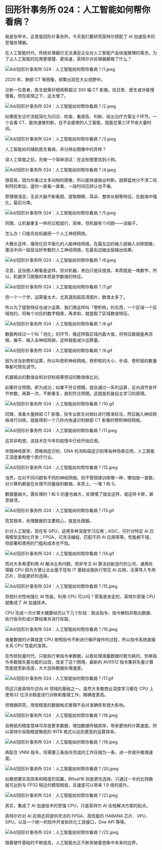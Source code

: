 # 回形针事务所 024：人工智能如何帮你看病？

我是张甲木，这里是回形针事务所，今天我们要研究英特尔搭配了 AI 加速技术的至强处理器。

在人工智能时代，传统处理器已无法满足企业对人工智能产品快速推理的需求。为了让人工智能的应用更便捷、更快速，英特尔对处理器都做了什么？

![Ad/回形针事务所 024：人工智能如何帮你看病？/1.jpeg](https://cdn.jsdelivr.net/gh/ipaperclip-icu/static/image/文字稿/Ad/回形针事务所%20024：人工智能如何帮你看病？/1.jpeg)

2020 年，肺部 CT 等图像，频繁出现在大众视野中。

诊断一位患者，医生就需仔细观察超过 300 幅 CT 影像。往日里，医生或许能慢慢看。但在疫情之下，这太慢了。

![Ad/回形针事务所 024：人工智能如何帮你看病？/2.jpeg](https://cdn.jsdelivr.net/gh/ipaperclip-icu/static/image/文字稿/Ad/回形针事务所%20024：人工智能如何帮你看病？/2.jpeg)

如果医生诊疗流程简化为问诊、检查、看报告、判断、给出治疗方案五个环节。一个会看 CT、能快速做判断，且不会疲倦的人工智能，就能在第三环节省大量时间。

![Ad/回形针事务所 024：人工智能如何帮你看病？/3.jpeg](https://cdn.jsdelivr.net/gh/ipaperclip-icu/static/image/文字稿/Ad/回形针事务所%20024：人工智能如何帮你看病？/3.jpeg)

人工智能如何辅助医生看病，并分辨出图像中的异样？

讲人工智能之前，先做一个简单测试：在这些图里找到小狗。

![Ad/回形针事务所 024：人工智能如何帮你看病？/4.jpeg](https://cdn.jsdelivr.net/gh/ipaperclip-icu/static/image/文字稿/Ad/回形针事务所%20024：人工智能如何帮你看病？/4.jpeg)

很容易，因为你看过太多动物的图像，所以能快速做出判断。就算猛地分不清二哈和阿拉斯加，逼你一直看一直看，一段时间后辨认也不难。

原理很浅显，无非大脑不断看图，提取眼睛、耳朵、整体长相等特征，在脑海中强化，最后分类。

![Ad/回形针事务所 024：人工智能如何帮你看病？/5.jpeg](https://cdn.jsdelivr.net/gh/ipaperclip-icu/static/image/文字稿/Ad/回形针事务所%20024：人工智能如何帮你看病？/5.jpeg)

同理，让机器重复一样的过程就行，简单。但机器有个问题——没脑子。

怎么办！只能先给机器搭一个人工神经网络。

大概长这样，像简化后平面化的人脑神经网络。在最左边的输入层输入训练图像，激活中间一层层设好参数的人工神经网络，在最右边输出层输出结果。

![Ad/回形针事务所 024：人工智能如何帮你看病？/6.jpeg](https://cdn.jsdelivr.net/gh/ipaperclip-icu/static/image/文字稿/Ad/回形针事务所%20024：人工智能如何帮你看病？/6.jpeg)

注意，这张图人眼看是这样。但对机器，黑白只是灰度值，本质就是一堆数字。所以，机器学习图像的本质是学数值的特征。

![Ad/回形针事务所 024：人工智能如何帮你看病？/7.gif](https://cdn.jsdelivr.net/gh/ipaperclip-icu/static/image/文字稿/Ad/回形针事务所%20024：人工智能如何帮你看病？/7.gif)

但一个一个学，运算量太大，尤其遇到超高清图片，数值太多了。

所以为了提取特征也减少运算，我们用这样叫「卷积核」的东西，一个区域一个区域地扫，将每个对应的数字相乘，再求和，就提取了区域数值特征。

![Ad/回形针事务所 024：人工智能如何帮你看病？/8.gif](https://cdn.jsdelivr.net/gh/ipaperclip-icu/static/image/文字稿/Ad/回形针事务所%20024：人工智能如何帮你看病？/8.gif)

数据再经过一个叫「池化」的环节，像这样取区域内最大值，将特征数据量再浓缩、展平、输入全神经网络，这样就能减少运算量。

![Ad/回形针事务所 024：人工智能如何帮你看病？/9.gif](https://cdn.jsdelivr.net/gh/ipaperclip-icu/static/image/文字稿/Ad/回形针事务所%20024：人工智能如何帮你看病？/9.gif)

因为涉及到卷积运算，所以叫卷积神经网络。卷积核的大小、步调、卷积层的数量等都可预先调节。

机器输出的数值会和对目标结果预设的数值做比对。

如果符合预期，即为成功；如果不符合预期，就会通过一系列运算，反向调节各环节参数，再算一次，不断重复，直到符合预期。这就是机器自主学习的原理。

![Ad/回形针事务所 024：人工智能如何帮你看病？/10.gif](https://cdn.jsdelivr.net/gh/ipaperclip-icu/static/image/文字稿/Ad/回形针事务所%20024：人工智能如何帮你看病？/10.gif)

同理，准备大量肺部 CT 影像，找专业医生对病灶进行精准标注，然后输入神经网络进行训练，就能得到一个几秒内快速识别肺部 CT 影像的卷积神经网络。

![Ad/回形针事务所 024：人工智能如何帮你看病？/11.jpeg](https://cdn.jsdelivr.net/gh/ipaperclip-icu/static/image/文字稿/Ad/回形针事务所%20024：人工智能如何帮你看病？/11.jpeg)

这并非构想，该技术在今年的疫情中已经开始应用。

伴随神经医学、颈椎病症识别、DNA 检测和癌症识别等各种场景应用，人工智能正深度重构整个医疗行业。

![Ad/回形针事务所 024：人工智能如何帮你看病？/12.jpeg](https://cdn.jsdelivr.net/gh/ipaperclip-icu/static/image/文字稿/Ad/回形针事务所%20024：人工智能如何帮你看病？/12.jpeg)

当然，应对不同问题有不同的神经网络。但不管搭建训练哪一种，哪怕放一首歌，对计算机都是在处理不同量级的数据。本质上，一堆 1 和 0。

数据量越大，需处理的 1 和 0 的量也越大，处理慢了就会这样，或这样卡屏，甚至崩溃。

![Ad/回形针事务所 024：人工智能如何帮你看病？/13.gif](https://cdn.jsdelivr.net/gh/ipaperclip-icu/static/image/文字稿/Ad/回形针事务所%20024：人工智能如何帮你看病？/13.gif)

究其根本，处理数据的主要核心，就是处理器。

针对人工智能，现在有 GPU，适用多种深度学习应用；ASIC，可针对特定 AI 应用模型定制化开发；FPGA，可灵活编程、匹配不同 AI 应用等等。性能都不错，但部署和使用的门槛和成本也不低。

![Ad/回形针事务所 024：人工智能如何帮你看病？/14.gif](https://cdn.jsdelivr.net/gh/ipaperclip-icu/static/image/文字稿/Ad/回形针事务所%20024：人工智能如何帮你看病？/14.gif)

而对大多希望利用 AI 解决业务问题，而非专注 AI 算法创新迭代的公司，通用处理器 CPU 因为方便让企业基于现有 IT 基础设施执行常见 AI 应用，无需导入专用芯片，则是更好的选择。

![Ad/回形针事务所 024：人工智能如何帮你看病？/15.jpeg](https://cdn.jsdelivr.net/gh/ipaperclip-icu/static/image/文字稿/Ad/回形针事务所%20024：人工智能如何帮你看病？/15.jpeg)

但想针对性地强化 AI 性能，利用 CPU 可以吗？答案是肯定的，英特尔至强 CPU 就集成了 AI 加速技术。

CPU 完成一次计算大概要经历以下几个阶段：取出指令、指令解码并取出数据、执行指令形成计算结果并进行存取。

![Ad/回形针事务所 024：人工智能如何帮你看病？/16.jpeg](https://cdn.jsdelivr.net/gh/ipaperclip-icu/static/image/文字稿/Ad/回形针事务所%20024：人工智能如何帮你看病？/16.jpeg)

海量数据的计算就是 CPU 按照指令不断进行循环操作的过程，所以指令系统直接关系 CPU 性能的发挥。

在传统标量时代，只能执行单指令单数据，以致处理海量数据时极为耗时。但单指令多数据矢量功能的出现，改变了这个困境，最新的 AVX512 指令集将矢量计算性能提至新高度，大大加快数据处理速度。

![Ad/回形针事务所 024：人工智能如何帮你看病？/17.gif](https://cdn.jsdelivr.net/gh/ipaperclip-icu/static/image/文字稿/Ad/回形针事务所%20024：人工智能如何帮你看病？/17.gif)

而这只是英特尔迈向 AI 领域的基础之一。虽然大多数商业深度学习都在 CPU 上使用32 位浮点精度进行训练和推理工作，精确度更高。

但根据研究，用低精度的数据格式推理不会对准确性有很大影响。

![Ad/回形针事务所 024：人工智能如何帮你看病？/18.jpeg](https://cdn.jsdelivr.net/gh/ipaperclip-icu/static/image/文字稿/Ad/回形针事务所%20024：人工智能如何帮你看病？/18.jpeg)

且稍低的精度意味可存放更多数据，增加数据传输效率，带来更快的计算速度。所以英特尔采取精度略低的 INT8 格式以达到更高的运算效率。

![Ad/回形针事务所 024：人工智能如何帮你看病？/19.jpeg](https://cdn.jsdelivr.net/gh/ipaperclip-icu/static/image/文字稿/Ad/回形针事务所%20024：人工智能如何帮你看病？/19.jpeg)

再配合 VNNI 指令，将需要三条指令完成的工作压缩为一条，进一步提升推理速度。

![Ad/回形针事务所 024：人工智能如何帮你看病？/20.jpeg](https://cdn.jsdelivr.net/gh/ipaperclip-icu/static/image/文字稿/Ad/回形针事务所%20024：人工智能如何帮你看病？/20.jpeg)

如果想要实现效率和精度的双赢，Bfloat16 则是更优选择。只通过一半的比特数就可达到与 FP32 相近的模型精度，且速度可以带来 1.9 倍的提升。

![Ad/回形针事务所 024：人工智能如何帮你看病？/21.jpeg](https://cdn.jsdelivr.net/gh/ipaperclip-icu/static/image/文字稿/Ad/回形针事务所%20024：人工智能如何帮你看病？/21.jpeg)

其实，集成了 AI 加速技术的至强 CPU，只是英特尔 AI 全栈解决方案的起点。

英特尔针对 AI 应用还将提供灵活的 FPGA、高性能的 HABANA 芯片、VPU、GPU，以及一个统一的软件开发和优化工具接口，One API 等等。

![Ad/回形针事务所 024：人工智能如何帮你看病？/22.jpeg](https://cdn.jsdelivr.net/gh/ipaperclip-icu/static/image/文字稿/Ad/回形针事务所%20024：人工智能如何帮你看病？/22.jpeg)

随着硬件基础的不断提高，人工智能也正不断突破着想象中未来的边界。
